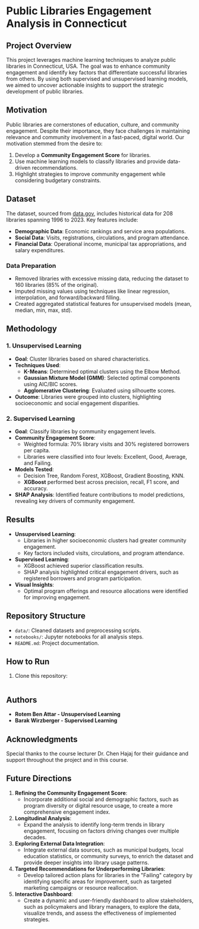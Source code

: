 # Public Libraries Engagement Analysis in Connecticut

## Project Overview
This project leverages machine learning techniques to analyze public libraries in Connecticut, USA. The goal was to enhance community engagement and identify key factors that differentiate successful libraries from others. By using both supervised and unsupervised learning models, we aimed to uncover actionable insights to support the strategic development of public libraries.

## Motivation
Public libraries are cornerstones of education, culture, and community engagement. Despite their importance, they face challenges in maintaining relevance and community involvement in a fast-paced, digital world. Our motivation stemmed from the desire to:
1. Develop a **Community Engagement Score** for libraries.
2. Use machine learning models to classify libraries and provide data-driven recommendations.
3. Highlight strategies to improve community engagement while considering budgetary constraints.

## Dataset
The dataset, sourced from [data.gov](https://data.ct.gov), includes historical data for 208 libraries spanning 1996 to 2023. Key features include:
- **Demographic Data**: Economic rankings and service area populations.
- **Social Data**: Visits, registrations, circulations, and program attendance.
- **Financial Data**: Operational income, municipal tax appropriations, and salary expenditures.

### Data Preparation
- Removed libraries with excessive missing data, reducing the dataset to 160 libraries (85% of the original).
- Imputed missing values using techniques like linear regression, interpolation, and forward/backward filling.
- Created aggregated statistical features for unsupervised models (mean, median, min, max, std).

## Methodology
### 1. Unsupervised Learning
- **Goal**: Cluster libraries based on shared characteristics.
- **Techniques Used**:
  - **K-Means**: Determined optimal clusters using the Elbow Method.
  - **Gaussian Mixture Model (GMM)**: Selected optimal components using AIC/BIC scores.
  - **Agglomerative Clustering**: Evaluated using silhouette scores.
- **Outcome**: Libraries were grouped into clusters, highlighting socioeconomic and social engagement disparities.

### 2. Supervised Learning
- **Goal**: Classify libraries by community engagement levels.
- **Community Engagement Score**:
  - Weighted formula: 70% library visits and 30% registered borrowers per capita.
  - Libraries were classified into four levels: Excellent, Good, Average, and Failing.
- **Models Tested**:
  - Decision Tree, Random Forest, XGBoost, Gradient Boosting, KNN.
  - **XGBoost** performed best across precision, recall, F1 score, and accuracy.
- **SHAP Analysis**: Identified feature contributions to model predictions, revealing key drivers of community engagement.

## Results
- **Unsupervised Learning**:
  - Libraries in higher socioeconomic clusters had greater community engagement.
  - Key factors included visits, circulations, and program attendance.
- **Supervised Learning**:
  - XGBoost achieved superior classification results.
  - SHAP analysis highlighted critical engagement drivers, such as registered borrowers and program participation.
- **Visual Insights**:
  - Optimal program offerings and resource allocations were identified for improving engagement.

## Repository Structure
- `data/`: Cleaned datasets and preprocessing scripts.
- `notebooks/`: Jupyter notebooks for all analysis steps.
- `README.md`: Project documentation.

## How to Run
1. Clone this repository:
   ```bash
   
## Authors
- **Rotem Ben Attar - Unsupervised Learning**
- **Barak Wirzberger - Supervised Learning**

## Acknowledgments
Special thanks to the course lecturer Dr. Chen Hajaj for their guidance and support throughout the project and in this course.

## Future Directions
1. **Refining the Community Engagement Score**:
   - Incorporate additional social and demographic factors, such as program diversity or digital resource usage, to create a more comprehensive engagement index.
2. **Longitudinal Analysis**:
   - Expand the analysis to identify long-term trends in library engagement, focusing on factors driving changes over multiple decades.
3. **Exploring External Data Integration**:
   - Integrate external data sources, such as municipal budgets, local education statistics, or community surveys, to enrich the dataset and provide deeper insights into library usage patterns.
4. **Targeted Recommendations for Underperforming Libraries**:
   - Develop tailored action plans for libraries in the "Failing" category by identifying specific areas for improvement, such as targeted marketing campaigns or resource reallocation.
5. **Interactive Dashboard**:
   - Create a dynamic and user-friendly dashboard to allow stakeholders, such as policymakers and library managers, to explore the data, visualize trends, and assess the effectiveness of implemented strategies.




